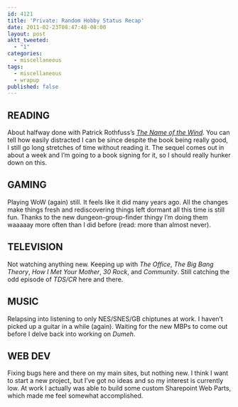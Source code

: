 ```yaml
---
id: 4121
title: 'Private: Random Hobby Status Recap'
date: 2011-02-23T08:47:48-08:00
layout: post
aktt_tweeted:
  - "1"
categories:
  - miscellaneous
tags:
  - miscellaneous
  - wrapup
published: false
---
```

## READING

About halfway done with Patrick Rothfuss&#8217;s _[The Name of the Wind](http://www.patrickrothfuss.com/content/books.asp)._ You can tell how easily distracted I can be since despite the book being really good, I still go long stretches of time without reading it. The sequel comes out in about a week and I&#8217;m going to a book signing for it, so I should really hunker down on this.

## GAMING

Playing WoW (again) still. It feels like it did many years ago. All the changes make things fresh and rediscovering things left dormant all this time is still fun. Thanks to the new dungeon-group-finder thingy I&#8217;m doing them waaaaay more often than I did before (read: more than almost never).

## TELEVISION

Not watching anything new. Keeping up with _The Office_, _The Big Bang Theory_, _How I Met Your Mother_, _30 Rock_, and _Community_. Still catching the odd episode of _TDS/CR_ here and there.

## MUSIC

Relapsing into listening to only NES/SNES/GB chiptunes at work. I haven&#8217;t picked up a guitar in a while (again). Waiting for the new MBPs to come out before I delve back into working on _Dumeh_.

## WEB DEV

Fixing bugs here and there on my main sites, but nothing new. I think I want to start a new project, but I&#8217;ve got no ideas and so my interest is currently low. At work I actually was able to build some custom Sharepoint Web Parts, which made me feel somewhat accomplished.
